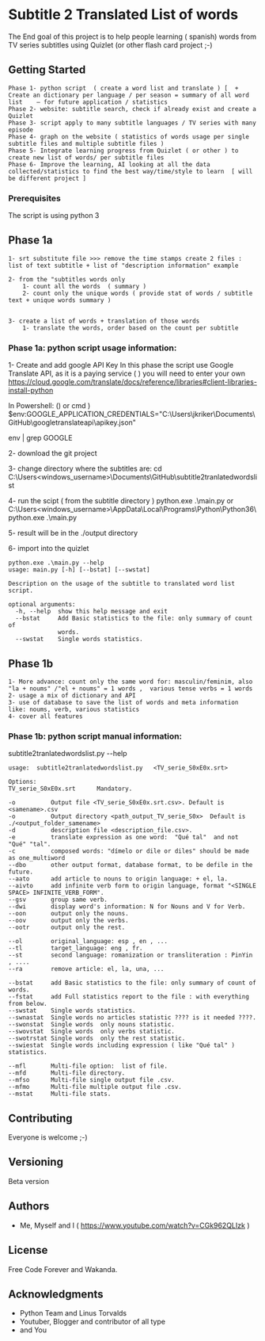 # Subtitle 2 Translated List of words

The End goal of this project is to help people learning ( spanish) words from TV series subtitles using Quizlet (or other flash card project ;-)



## Getting Started

    Phase 1- python script  ( create a word list and translate ) [  + Create an dictionary per language / per season = summary of all word list    — for future application / statistics
    Phase 2- website: subtitle search, check if already exist and create a Quizlet
    Phase 3- script apply to many subtitle languages / TV series with many episode
    Phase 4- graph on the website ( statistics of words usage per single subtitle files and multiple subtitle files )  
    Phase 5- Integrate learning progress from Quizlet ( or other ) to create new list of words/ per subtitle files
    Phase 6- Improve the learning, AI looking at all the data collected/statistics to find the best way/time/style to learn  [ will be different project ]

### Prerequisites

  The script is using python 3



## Phase 1a

    1- srt substitute file >>> remove the time stamps create 2 files : list of text subtitle + list of "description information" example

    2- from the "subtitles words only 
        1- count all the words  ( summary )
        2- count only the unique words ( provide stat of words / subtitle text + unique words summary )
        

    3- create a list of words + translation of those words
        1- translate the words, order based on the count per subtitle



### Phase 1a: python script usage information:


1- Create and add google API Key
In this phase the script use Google Translate API, as it is a paying service ( ) you will need to enter your own 
https://cloud.google.com/translate/docs/reference/libraries#client-libraries-install-python

In Powershell: () or cmd )
$env:GOOGLE_APPLICATION_CREDENTIALS="C:\Users\jkriker\Documents\GitHub\googletranslateapi\apikey.json"

env | grep GOOGLE


2- download the git project


3- change  directory where the subtitles are:
cd  C:\Users\<windows_username>\Documents\GitHub\subtitle2tranlatedwordslist

4- run the scipt ( from the subtitle directory )
python.exe .\main.py
or
C:\Users\<windows_username>\AppData\Local\Programs\Python\Python36\python.exe .\main.py

5- result will be in the ./output directory


6- import into the quizlet


    python.exe .\main.py --help
    usage: main.py [-h] [--bstat] [--swstat]

    Description on the usage of the subtitle to translated word list script.

    optional arguments:
      -h, --help  show this help message and exit
      --bstat     Add Basic statistics to the file: only summary of count of
                  words.
      --swstat    Single words statistics.

## Phase 1b

    1- More advance: count only the same word for: masculin/feminim, also "la + noums" /"el + noums" = 1 words ,  various tense verbs = 1 words
    2- usage a mix of dictionary and API
    3- use of database to save the list of words and meta information like: noums, verb, various statistics
    4- cover all features


### Phase 1b: python script manual information:

subtitle2tranlatedwordslist.py --help

    usage:  subtitle2tranlatedwordslist.py   <TV_serie_S0xE0x.srt>

    Options:
    TV_serie_S0xE0x.srt      Mandatory.

    -o          Output file <TV_serie_S0xE0x.srt.csv>. Default is <samename>.csv
    -o          Output directory <path_output_TV_serie_S0x>  Default is ./<output_folder_samename>
    -d          description file <description_file.csv>.
    -e          translate expression as one word:  "Qué tal"  and not "Qué" "tal".
    -c          composed words: "dímelo or dile or diles" should be made as one_multiword
    --dbo       other output format, database format, to be defile in the future.
    --aato      add article to nouns to origin language: + el, la.
    --aivto     add infinite verb form to origin language, format "<SINGLE SPACE> INFINITE_VERB_FORM".
    --gsv       group same verb.
    --dwi       display word's information: N for Nouns and V for Verb.
    --oon       output only the nouns.
    --oov       output only the verbs.
    --ootr      output only the rest.

    --ol        original_language: esp , en , ...
    --tl        target_language: eng , fr.  
    --st        second language: romanization or transliteration : PinYin , ....
    --ra        remove article: el, la, una, ...

    --bstat     add Basic statistics to the file: only summary of count of words. 
    --fstat     add Full statistics report to the file : with everything from below.
    --swstat    Single words statistics.
    --swnastat  Single words no articles statistic ???? is it needed ????.
    --swonstat  Single words  only nouns statistic.
    --swovstat  Single words  only verbs statistic.
    --swotrstat Single words  only the rest statistic.
    --swiestat  Single words including expression ( like "Qué tal" ) statistics.

    --mfl       Multi-file option:  list of file.
    --mfd       Multi-file directory.
    --mfso      Multi-file single output file .csv.
    --mfmo      Multi-file multiple output file .csv.
    --mstat     Multi-file stats.




## Contributing

Everyone is welcome ;-)


## Versioning

Beta version

## Authors

* Me, Myself and I ( https://www.youtube.com/watch?v=CGk962QLIzk )


## License

Free Code Forever and Wakanda.

## Acknowledgments

* Python Team and Linus Torvalds
* Youtuber, Blogger and contributor of all type
* and You
